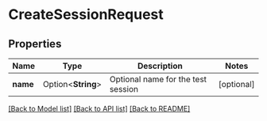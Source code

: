 # CreateSessionRequest

## Properties

Name | Type | Description | Notes
------------ | ------------- | ------------- | -------------
**name** | Option<**String**> | Optional name for the test session | [optional]

[[Back to Model list]](../README.md#documentation-for-models) [[Back to API list]](../README.md#documentation-for-api-endpoints) [[Back to README]](../README.md)


